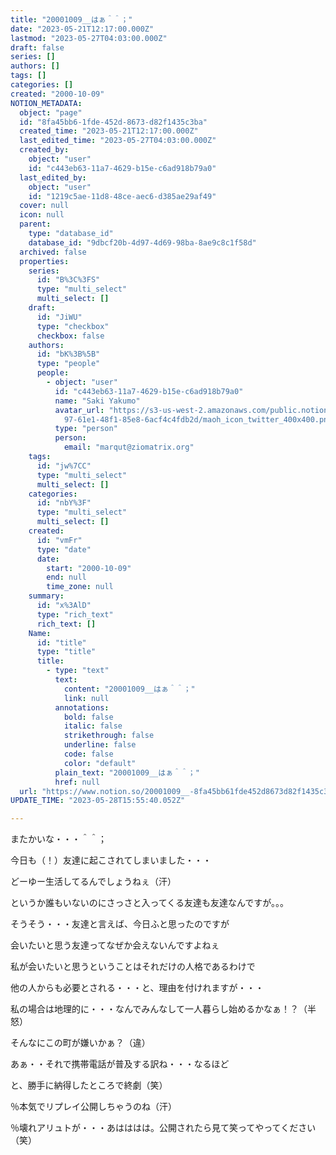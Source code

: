 ```yaml
---
title: "20001009__はぁ＾＾；"
date: "2023-05-21T12:17:00.000Z"
lastmod: "2023-05-27T04:03:00.000Z"
draft: false
series: []
authors: []
tags: []
categories: []
created: "2000-10-09"
NOTION_METADATA:
  object: "page"
  id: "8fa45bb6-1fde-452d-8673-d82f1435c3ba"
  created_time: "2023-05-21T12:17:00.000Z"
  last_edited_time: "2023-05-27T04:03:00.000Z"
  created_by:
    object: "user"
    id: "c443eb63-11a7-4629-b15e-c6ad918b79a0"
  last_edited_by:
    object: "user"
    id: "1219c5ae-11d8-48ce-aec6-d385ae29af49"
  cover: null
  icon: null
  parent:
    type: "database_id"
    database_id: "9dbcf20b-4d97-4d69-98ba-8ae9c8c1f58d"
  archived: false
  properties:
    series:
      id: "B%3C%3FS"
      type: "multi_select"
      multi_select: []
    draft:
      id: "JiWU"
      type: "checkbox"
      checkbox: false
    authors:
      id: "bK%3B%5B"
      type: "people"
      people:
        - object: "user"
          id: "c443eb63-11a7-4629-b15e-c6ad918b79a0"
          name: "Saki Yakumo"
          avatar_url: "https://s3-us-west-2.amazonaws.com/public.notion-static.com/3ad1c4\
            97-61e1-48f1-85e8-6acf4c4fdb2d/maoh_icon_twitter_400x400.png"
          type: "person"
          person:
            email: "marqut@ziomatrix.org"
    tags:
      id: "jw%7CC"
      type: "multi_select"
      multi_select: []
    categories:
      id: "nbY%3F"
      type: "multi_select"
      multi_select: []
    created:
      id: "vmFr"
      type: "date"
      date:
        start: "2000-10-09"
        end: null
        time_zone: null
    summary:
      id: "x%3AlD"
      type: "rich_text"
      rich_text: []
    Name:
      id: "title"
      type: "title"
      title:
        - type: "text"
          text:
            content: "20001009__はぁ＾＾；"
            link: null
          annotations:
            bold: false
            italic: false
            strikethrough: false
            underline: false
            code: false
            color: "default"
          plain_text: "20001009__はぁ＾＾；"
          href: null
  url: "https://www.notion.so/20001009__-8fa45bb61fde452d8673d82f1435c3ba"
UPDATE_TIME: "2023-05-28T15:55:40.052Z"

---
```

<link rel="stylesheet" href="https://cdn.jsdelivr.net/npm/katex@0.16.2/dist/katex.min.css" integrity="sha384-bYdxxUwYipFNohQlHt0bjN/LCpueqWz13HufFEV1SUatKs1cm4L6fFgCi1jT643X" crossorigin="anonymous">


またかいな・・・＾＾；


今日も（！）友達に起こされてしまいました・・・


どーゆー生活してるんでしょうねぇ（汗）


というか誰もいないのにさっさと入ってくる友達も友達なんですが。。。


そうそう・・・友達と言えば、今日ふと思ったのですが


会いたいと思う友達ってなぜか会えないんですよねぇ


私が会いたいと思うということはそれだけの人格であるわけで


他の人からも必要とされる・・・と、理由を付けれますが・・・


私の場合は地理的に・・・なんでみんなして一人暮らし始めるかなぁ！？（半怒）


そんなにこの町が嫌いかぁ？（違）


あぁ・・それで携帯電話が普及する訳ね・・・なるほど


と、勝手に納得したところで終劇（笑）


％本気でリプレイ公開しちゃうのね（汗）


％壊れアリュトが・・・あはははは。公開されたら見て笑ってやってください（笑）

